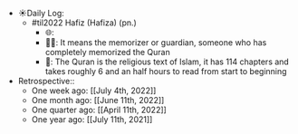 - ☀️Daily Log:
    - #til2022 Hafiz (Hafiza) (pn.)
        - 🌐:
        - 💁‍♂️: It means the memorizer or guardian, someone who has completely memorized the Quran
        - 🤔: The Quran is the religious text of Islam, it has 114 chapters and takes roughly 6 and an half hours to read from start to beginning
- Retrospective::
    - One week ago: [[July 4th, 2022]]
    - One month ago: [[June 11th, 2022]]
    - One quarter ago: [[April 11th, 2022]]
    - One year ago: [[July 11th, 2021]]
